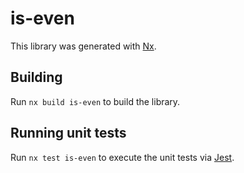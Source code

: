 # is-even

This library was generated with [Nx](https://nx.dev).

## Building

Run `nx build is-even` to build the library.

## Running unit tests

Run `nx test is-even` to execute the unit tests via [Jest](https://jestjs.io).
